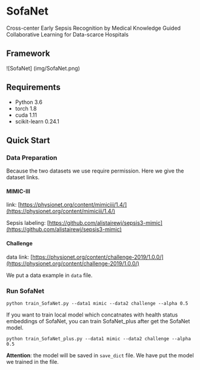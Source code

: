 # SofaNet

Cross-center Early Sepsis Recognition by Medical Knowledge Guided Collaborative Learning for Data-scarce Hospitals

## Framework

![SofaNet] (img/SofaNet.png)


## Requirements

* Python 3.6
* torch 1.8
* cuda 1.11
* scikit-learn 0.24.1


## Quick Start

### Data Preparation

Because the two datasets we use require permission. Here we give the dataset links.

#### MIMIC-III

link: [https://physionet.org/content/mimiciii/1.4/](https://physionet.org/content/mimiciii/1.4/)

Sepsis labeling: [https://github.com/alistairewj/sepsis3-mimic](https://github.com/alistairewj/sepsis3-mimic)

#### Challenge

data link: [https://physionet.org/content/challenge-2019/1.0.0/](https://physionet.org/content/challenge-2019/1.0.0/)

We put a data example in `data` file.


### Run SofaNet

```
python train_SofaNet.py --data1 mimic --data2 challenge --alpha 0.5
```

If you want to train local model which concatnates with health status embeddings of SofaNet, you can train SofaNet_plus after get the SofaNet model.

```
python train_SofaNet_plus.py --data1 mimic --data2 challenge --alpha 0.5
```

**Attention**: the model will be saved in `save_dict` file. We have put the model we trained in the file.
